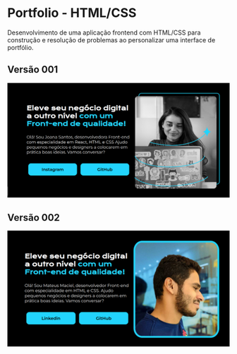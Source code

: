 # Portfolio - HTML/CSS

Desenvolvimento de uma aplicação frontend com HTML/CSS para construção e resolução de problemas ao personalizar uma interface de portfólio.

## Versão 001

<img src="img/captura.png"/>

## Versão 002

<img src="img/captura-2.png"/>